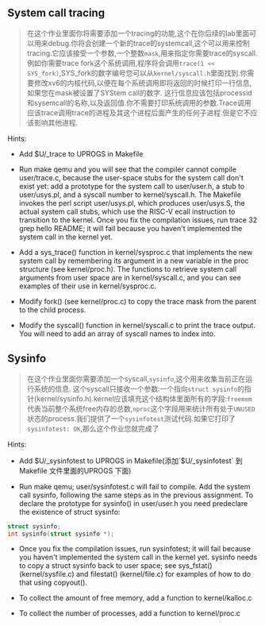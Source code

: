 ## System call tracing
> 在这个作业里面你将需要添加一个tracing的功能,这个在你后续的lab里面可以用来debug.你将会创建一个新的trace的systemcall,这个可以用来控制tracing.它应该接受一个参数,一个整数`mask`,用来指定你需要trace的syscall.例如你需要trace fork这个系统调用,程序将会调用`trace(1 << SYS_fork)`,SYS_fork的数字编号您可以从`kernel/syscall.h`里面找到.你需要修改xv6的内核代码,以便在每个系统调用即将返回的时候打印一行信息,如果您在mask被设置了SYStem call的数字. 这行信息应该包括processid和sysemcall的名称,以及返回值.你不需要打印系统调用的参数.Trace调用应该trace调用trace的进程及其这个进程后面产生的任何子进程.但是它不应该影响其他进程.

Hints:
- Add $U/_trace to UPROGS in Makefile

- Run make qemu and you will see that the compiler cannot compile user/trace.c, because the user-space stubs for the system call don't exist yet: add a prototype for the system call to user/user.h, a stub to user/usys.pl, and a syscall number to kernel/syscall.h. The Makefile invokes the perl script user/usys.pl, which produces user/usys.S, the actual system call stubs, which use the RISC-V ecall instruction to transition to the kernel. Once you fix the compilation issues, run trace 32 grep hello README; it will fail because you haven't implemented the system call in the kernel yet.

- Add a sys_trace() function in kernel/sysproc.c that implements the new system call by remembering its argument in a new variable in the proc structure (see kernel/proc.h). The functions to retrieve system call arguments from user space are in kernel/syscall.c, and you can see examples of their use in kernel/sysproc.c.

- Modify fork() (see kernel/proc.c) to copy the trace mask from the parent to the child process.

- Modify the syscall() function in kernel/syscall.c to print the trace output. You will need to add an array of syscall names to index into.


## Sysinfo
> 在这个作业里面你需要添加一个syscall,`sysinfo`,这个用来收集当前正在运行系统的信息. 这个syscall只接收一个参数:一个指向`struct sysinfo`的指针(kernel/sysinfo.h).kernel应该填充这个结构体里面所有的字段:`freemem`代表当前整个系统free内存的总数,`nproc`这个字段用来统计所有处于`UNUSED` 状态的process.我们提供了一个`sysinfotest`测试代码.如果它打印了`sysinfotest: OK`,那么这个作业您就完成了

Hints:

- Add $U/_sysinfotest to UPROGS in Makefile(添加`$U/_sysinfotest` 到Makefile 文件里面的UPROGS 下面)

- Run make qemu; user/sysinfotest.c will fail to compile. Add the system call sysinfo, following the same steps as in the previous assignment. To declare the prototype for sysinfo() in user/user.h you need predeclare the existence of struct sysinfo:

```c
struct sysinfo;
int sysinfo(struct sysinfo *);
```
  
- Once you fix the compilation issues, run sysinfotest; it will fail because you haven't implemented the system call in the kernel yet.
sysinfo needs to copy a struct sysinfo back to user space; see sys_fstat() (kernel/sysfile.c) and filestat() (kernel/file.c) for examples of how to do that using copyout().

- To collect the amount of free memory, add a function to kernel/kalloc.c

- To collect the number of processes, add a function to kernel/proc.c
